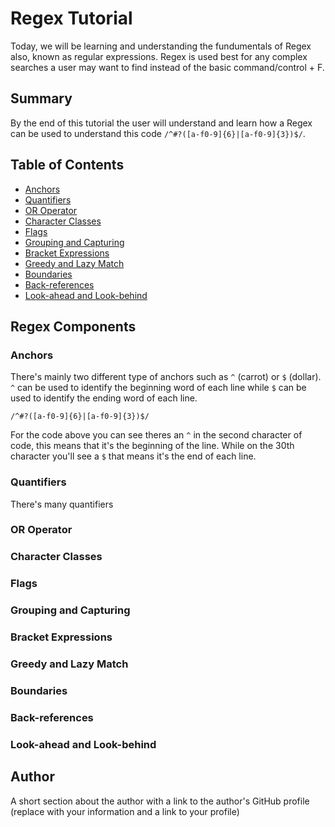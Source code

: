 # Regex Tutorial

Today, we will be learning and understanding the fundumentals of Regex also, known as regular expressions. Regex is used best for any complex searches a user may want to find instead of the basic command/control + F. 

## Summary

By the end of this tutorial the user will understand and learn how a Regex can be used to understand this code ```/^#?([a-f0-9]{6}|[a-f0-9]{3})$/```. 

## Table of Contents

- [Anchors](#anchors)
- [Quantifiers](#quantifiers)
- [OR Operator](#or-operator)
- [Character Classes](#character-classes)
- [Flags](#flags)
- [Grouping and Capturing](#grouping-and-capturing)
- [Bracket Expressions](#bracket-expressions)
- [Greedy and Lazy Match](#greedy-and-lazy-match)
- [Boundaries](#boundaries)
- [Back-references](#back-references)
- [Look-ahead and Look-behind](#look-ahead-and-look-behind)

## Regex Components

### Anchors
There's mainly two different type of anchors such as ```^``` (carrot) or ```$``` (dollar). ```^``` can be used to identify the beginning word of each line while ```$``` can be used to identify the ending word of each line.

```/^#?([a-f0-9]{6}|[a-f0-9]{3})$/```

For the code above you can see theres an ```^``` in the second character of code, this means that it's the beginning of the line. While on the 30th character you'll see a ```$``` that means it's the end of each line.

### Quantifiers
There's many quantifiers 

### OR Operator

### Character Classes

### Flags

### Grouping and Capturing

### Bracket Expressions

### Greedy and Lazy Match

### Boundaries

### Back-references

### Look-ahead and Look-behind

## Author

A short section about the author with a link to the author's GitHub profile (replace with your information and a link to your profile)
